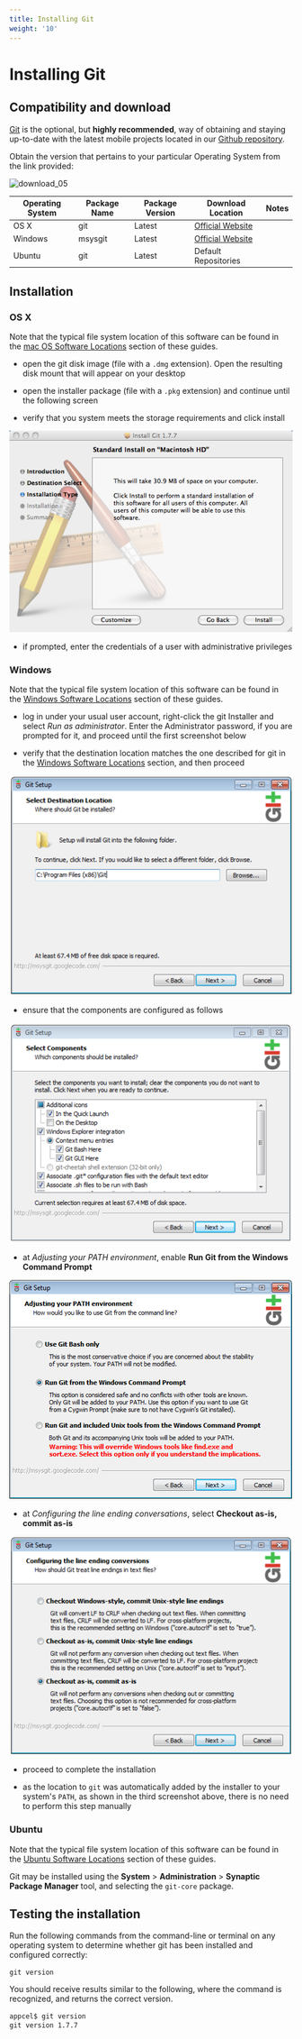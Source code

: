 ```yaml
---
title: Installing Git
weight: '10'
---
```


# Installing Git

## Compatibility and download

[Git](http://en.wikipedia.org/wiki/Git_%28software%29) is the optional, but **highly recommended**, way of obtaining and staying up-to-date with the latest mobile projects located in our [Github repository](https://github.com/appcelerator).

Obtain the version that pertains to your particular Operating System from the link provided:

![download_05](/images/guide/download/attachments/29004836/download_05.png)

| Operating System | Package Name | Package Version | Download Location | Notes |
| --- | --- | --- | --- | --- |
| OS X | git | Latest | [Official Website](http://git-scm.com/download) |  |
| Windows | msysgit | Latest | [Official Website](http://git-scm.com/download) |  |
| Ubuntu | git | Latest | Default Repositories |  |

## Installation

### OS X

Note that the typical file system location of this software can be found in the [mac OS Software Locations](/guide/Titanium_SDK/Titanium_SDK_Getting_Started/Installation_and_Configuration/Software_Locations_and_Environment_Variables/#macos-software-locations) section of these guides.

* open the git disk image (file with a `.dmg` extension). Open the resulting disk mount that will appear on your desktop

* open the installer package (file with a `.pkg` extension) and continue until the following screen

* verify that you system meets the storage requirements and click install

![git-install-osx-01](./git-install-osx-01.png)

* if prompted, enter the credentials of a user with administrative privileges

### Windows

Note that the typical file system location of this software can be found in the [Windows Software Locations](/guide/Titanium_SDK/Titanium_SDK_Getting_Started/Installation_and_Configuration/Software_Locations_and_Environment_Variables/#windows-software-locations) section of these guides.

* log in under your usual user account, right-click the git Installer and select _Run as administrator_. Enter the Administrator password, if you are prompted for it, and proceed until the first screenshot below

* verify that the destination location matches the one described for git in the [Windows Software Locations](/guide/Titanium_SDK/Titanium_SDK_Getting_Started/Installation_and_Configuration/Software_Locations_and_Environment_Variables/#windows-software-locations) section, and then proceed

![git-install-01](./git-install-01.png)

* ensure that the components are configured as follows

![git-install-02](./git-install-02.png)

* at _Adjusting your PATH environment_, enable **Run Git from the Windows Command Prompt**

![git-install-03](./git-install-03.png)

* at _Configuring the line ending conversations_, select **Checkout as-is, commit as-is**

![git-install-04](./git-install-04.png)

* proceed to complete the installation

* as the location to `git` was automatically added by the installer to your system's `PATH`, as shown in the third screenshot above, there is no need to perform this step manually

### Ubuntu

Note that the typical file system location of this software can be found in the [Ubuntu Software Locations](/guide/Titanium_SDK/Titanium_SDK_Getting_Started/Installation_and_Configuration/Software_Locations_and_Environment_Variables/#ubuntu-software-locations) section of these guides.

Git may be installed using the **System** \> **Administration** \> **Synaptic Package Manager** tool, and selecting the `git-core` package.

## Testing the installation

Run the following commands from the command-line or terminal on any operating system to determine whether git has been installed and configured correctly:

```
git version
```

You should receive results similar to the following, where the command is recognized, and returns the correct version.

```
appcel$ git version
git version 1.7.7
```
